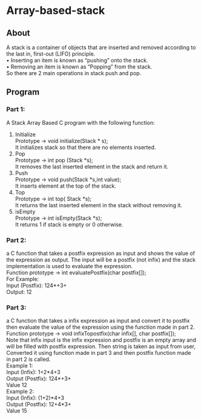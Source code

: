 # Array-based-stack
## About
A stack is a container of objects that are inserted and removed according
to the last in, first-out (LIFO) principle.<br>
• Inserting an item is known as “pushing” onto the stack.<br>
• Removing an item is known as “Popping” from the stack.<br>
So there are 2 main operations in stack push and pop.
## Program
### Part 1:
A Stack Array Based C program with the following function:
1. Initialize<br>
Prototype -> void initialize(Stack * s);<br>
It initializes stack so that there are no elements inserted.
2. Pop<br>
Prototype -> int pop (Stack *s);<br>
It removes the last inserted element in the stack and return it.
3. Push<br>
Prototype  -> void push(Stack *s,int value);<br>
It inserts element at the top of the stack.
4. Top<br>
Prototype  -> int top( Stack *s);<br>
It returns the last inserted element in the stack without removing it.
5. isEmpty<br>
Prototype  -> int isEmpty(Stack *s);<br>
It returns 1 if stack is empty or 0 otherwise.
### Part 2:
a C function that takes a postfix expression as
input and shows the value of the expression as output.
The input will be a postfix (not infix) and the stack
implementation is used to evaluate the expression.<br>
Function prototype -> int evaluatePostfix(char postfix[]);<br>
For Example:<br>
Input (Postfix): 124\*\+3+ <br>
Output: 12<br>
### Part 3:
a C function that takes a infix expression as
input and convert it to postfix then evaluate the value of the expression
using the function made in part 2.<br>
Function prototype -> void infixTopostfix(char infix[], char postfix[]);<br>
Note that infix input is the infix expression and postfix is an empty array and will be filled with postfix expression.
Then string is taken as input from user, Converted it using function made in part 3 and then postfix function made in part 2 is called.<br>
Example 1:<br>
Input (Infix): 1+2\*4+3 <br>
Output (Postfix): 124\*\+3+<br>
Value 12<br>
Example 2:<br>
Input (Infix): (1+2)\*4+3<br>
Output (Postfix): 12+4\*3+<br>
Value 15
